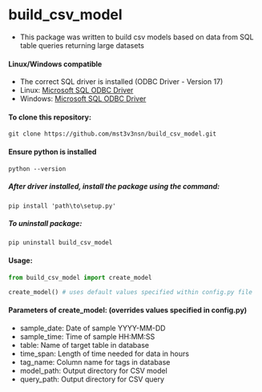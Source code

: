 # build_csv_model
- This package was written to build csv models based on data from SQL table queries returning large datasets

#### Linux/Windows compatible 
- The correct SQL driver is installed (ODBC Driver - Version 17)
- Linux: [Microsoft SQL ODBC Driver](https://docs.microsoft.com/en-us/sql/connect/odbc/linux-mac/installing-the-microsoft-odbc-driver-for-sql-server?view=sql-server-ver15)
- Windows: [Microsoft SQL ODBC Driver](https://docs.microsoft.com/en-us/sql/connect/odbc/download-odbc-driver-for-sql-server?view=sql-server-ver15)

#### To clone this repository:
```
git clone https://github.com/mst3v3nsn/build_csv_model.git
```

#### Ensure python is installed
```
python --version
```

##### After driver installed, install the package using the command:
```
pip install 'path\to\setup.py'
```

##### To uninstall package:
```
pip uninstall build_csv_model
```

#### Usage:
```python
from build_csv_model import create_model

create_model() # uses default values specified within config.py file

```
#### Parameters of create_model: (overrides values specified in config.py)
- sample_date: Date of sample YYYY-MM-DD
- sample_time: Time of sample HH:MM:SS
- table: Name of target table in database
- time_span: Length of time needed for data in hours
- tag_name: Column name for tags in database
- model_path: Output directory for CSV model
- query_path: Output directory for CSV query
